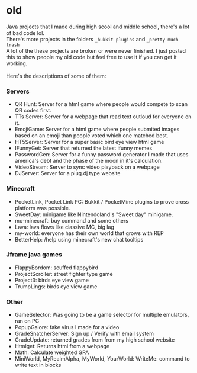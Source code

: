 # old
Java projects that I made during high scool and middle school, there's a lot of bad code lol.<br>
There's more projects in the folders `_bukkit plugins` and `_pretty much trash`<br>
A lot of the these projects are broken or were never finished. I just posted this to show people my old code but feel free to use it if you can get it working.<br>
<br>
Here's the descriptions of some of them:
### Servers
* QR Hunt: Server for a html game where people would compete to scan QR codes first.
* TTs Server: Server for a webpage that read text outloud for everyone on it.
* EmojiGame: Server for a html game where people submited images based on an emoji than people voted which one matched best.
* HT5Server: Server for a super basic bird eye view html game
* IFunnyGet: Server that returned the latest ifunny memes
* PasswordGen: Server for a funny password generator I made that uses america's debt and the phase of the moon in it's calculation.
* VideoStream: Server to sync video playback on a webpage
* DJServer: Server for a plug.dj type website

### Minecraft
* PocketLink, Pocket Link PC: Bukkit / PocketMine plugins to prove cross platform was possible.
* SweetDay: minigame like Nintendoland's "Sweet day" minigame.
* mc-minecraft: buy command and some others
* Lava: lava flows like classive MC, big lag
* my-world: everyone has their own world that grows with REP
* BetterHelp: /help using minecraft's new chat tooltips

### Jframe java games
* FlappyBordom: scuffed flappybird
* ProjectScroller: street fighter type game
* Project3: birds eye view game
* TrumpLings: birds eye view game

### Other
* GameSelector: Was going to be a game selector for multiple emulators, ran on PC
* PopupGalore: fake virus I made for a video
* GradeSnatcherServer: Sign up / Verify with email system
* GradeUpdate: returned grades from from my high school website
* Htmlget: Returns html from a webpage
* Math: Calculate weighted GPA
* MiniWorld, MyRealmAlpha, MyWorld, YourWorld: 
WriteMe: command to write text in blocks
